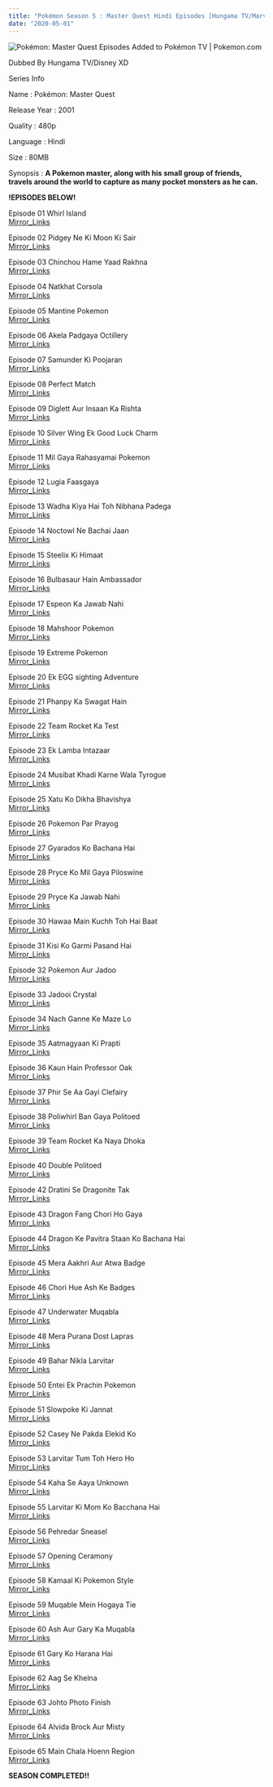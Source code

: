```yaml
---
title: "Pokémon Season 5 : Master Quest Hindi Episodes [Hungama TV/Marvel HQ]"
date: "2020-05-01"
---
```


<script type="text/javascript">var app_url = 'https://gplinks.in/'; var app_api_token = 'b1d472bba476b57ae8863afba3b5b3a2a24e60eb'; var app_advert = 2; var app_domains = ["gdrivez.xyz"];</script>

<script src="//gplinks.in/js/full-page-script.js"></script>

![Pokémon: Master Quest Episodes Added to Pokémon TV | Pokemon.com](https://assets.pokemon.com/assets/cms2/img/watch-pokemon-tv/_tiles/season05/ptv-season5-169.jpg)

Dubbed By Hungama TV/Disney XD

Series Info

  

Name : Pokémon: Master Quest

  

Release Year : 2001

  

Quality : 480p

  

Language : Hindi

  

Size : 80MB

  

Synopsis : **A Pokemon master, along with his small group of friends, travels around the world to capture as many pocket monsters as he can.**  
  

**!EPISODES BELOW!**

Episode 01 Whirl Island  
[Mirror\_Links](https://gdrivez.xyz/view/Mywz6NRCxR)

Episode 02 Pidgey Ne Ki Moon Ki Sair  
[Mirror\_Links](https://gdrivez.xyz/view/OHyOMn40M9)

Episode 03 Chinchou Hame Yaad Rakhna  
[Mirror\_Links](https://gdrivez.xyz/view/0D4X4SM6NC)

Episode 04 Natkhat Corsola  
[Mirror\_Links](https://gdrivez.xyz/view/G7x1YA2hHT)

Episode 05 Mantine Pokemon  
[Mirror\_Links](https://gdrivez.xyz/view/xezOM3ZQg0)

Episode 06 Akela Padgaya Octillery  
[Mirror\_Links](https://gdrivez.xyz/view/ctmaEHO029)

Episode 07 Samunder Ki Poojaran  
[Mirror\_Links](https://gdrivez.xyz/view/HxjrqLyxTO)

Episode 08 Perfect Match  
[Mirror\_Links](https://gdrivez.xyz/view/9wSGsMRes2)

Episode 09 Diglett Aur Insaan Ka Rishta  
[Mirror\_Links](https://gdrivez.xyz/view/CgTnmfh37w)

Episode 10 Silver Wing Ek Good Luck Charm  
[Mirror\_Links](https://gdrivez.xyz/view/1qQSE640OO)

Episode 11 Mil Gaya Rahasyamai Pokemon  
[Mirror\_Links](https://gdrivez.xyz/view/eBAtc64b3P)

Episode 12 Lugia Faasgaya  
[Mirror\_Links](https://gdrivez.xyz/view/kx8wc126ZL)

Episode 13 Wadha Kiya Hai Toh Nibhana Padega  
[Mirror\_Links](https://gdrivez.xyz/view/QZeea7DwDb)

Episode 14 Noctowl Ne Bachai Jaan  
[Mirror\_Links](https://gdrivez.xyz/view/DGMGLKjzjY)

Episode 15 Steelix Ki Himaat  
[Mirror\_Links](https://gdrivez.xyz/view/6CqYq7LaPf)

Episode 16 Bulbasaur Hain Ambassador  
[Mirror\_Links](https://gdrivez.xyz/view/R2rE3Ce7Wc)

Episode 17 Espeon Ka Jawab Nahi  
[Mirror\_Links](https://gdrivez.xyz/view/NSpjOYWNA9)

Episode 18 Mahshoor Pokemon  
[Mirror\_Links](https://gdrivez.xyz/view/eSL7es4e7t)

Episode 19 Extreme Pokemon  
[Mirror\_Links](https://gdrivez.xyz/view/SCgjbe3hZX)

Episode 20 Ek EGG sighting Adventure  
[Mirror\_Links](https://gdrivez.xyz/view/x5PShnxYyN)

Episode 21 Phanpy Ka Swagat Hain  
[Mirror\_Links](https://gdrivez.xyz/view/AQDjQtgWHP)

Episode 22 Team Rocket Ka Test  
[Mirror\_Links](https://gdrivez.xyz/view/he0dTAxMpT)

Episode 23 Ek Lamba Intazaar  
[Mirror\_Links](https://gdrivez.xyz/view/jSSyEpQnQF)

Episode 24 Musibat Khadi Karne Wala Tyrogue  
[Mirror\_Links](https://gdrivez.xyz/view/H3wKzwTgzM)

Episode 25 Xatu Ko Dikha Bhavishya  
[Mirror\_Links](https://gdrivez.xyz/view/sMXRNBfrZm)

Episode 26 Pokemon Par Prayog  
[Mirror\_Links](https://gdrivez.xyz/view/c41DmONz0n)

Episode 27 Gyarados Ko Bachana Hai  
[Mirror\_Links](https://gdrivez.xyz/view/Mp63gnY1kz)

Episode 28 Pryce Ko Mil Gaya Piloswine  
[Mirror\_Links](https://gdrivez.xyz/view/rX5jsSm4Ma)

Episode 29 Pryce Ka Jawab Nahi  
[Mirror\_Links](https://gdrivez.xyz/view/RanyZT69ZW)

Episode 30 Hawaa Main Kuchh Toh Hai Baat  
[Mirror\_Links](https://gdrivez.xyz/view/pcBkbzGb2O)

Episode 31 Kisi Ko Garmi Pasand Hai  
[Mirror\_Links](https://gdrivez.xyz/view/qLstbSEOkX)

Episode 32 Pokemon Aur Jadoo  
[Mirror\_Links](https://gdrivez.xyz/view/tCPdwrk2fT)

Episode 33 Jadooi Crystal  
[Mirror\_Links](https://gdrivez.xyz/view/rgmrdW9Ke4)

Episode 34 Nach Ganne Ke Maze Lo  
[Mirror\_Links](https://gdrivez.xyz/view/f45NTweBZG)

Episode 35 Aatmagyaan Ki Prapti  
[Mirror\_Links](https://gdrivez.xyz/view/GRkM2smztA)

Episode 36 Kaun Hain Professor Oak  
[Mirror\_Links](https://gdrivez.xyz/view/cdKxwWn3QF)

Episode 37 Phir Se Aa Gayi Clefairy  
[Mirror\_Links](https://gdrivez.xyz/view/Df3j91rGjY)

Episode 38 Poliwhirl Ban Gaya Politoed  
[Mirror\_Links](https://gdrivez.xyz/view/8Hz458DS96)

Episode 39 Team Rocket Ka Naya Dhoka  
[Mirror\_Links](https://gdrivez.xyz/view/SWWQezGr5F)

Episode 40 Double Politoed  
[Mirror\_Links](https://gdrivez.xyz/view/Orf9NEOPgq)

Episode 42 Dratini Se Dragonite Tak  
[Mirror\_Links](https://gdrivez.xyz/view/xGkOmhCOEx)

Episode 43 Dragon Fang Chori Ho Gaya  
[Mirror\_Links](https://gdrivez.xyz/view/nFyhnmTg7p)

Episode 44 Dragon Ke Pavitra Staan Ko Bachana Hai  
[Mirror\_Links](https://gdrivez.xyz/view/7yagkGFB34)

Episode 45 Mera Aakhri Aur Atwa Badge  
[Mirror\_Links](https://gdrivez.xyz/view/eAL74dk7gy)

Episode 46 Chori Hue Ash Ke Badges  
[Mirror\_Links](https://gdrivez.xyz/view/7YH74GGXOx)

Episode 47 Underwater Muqabla  
[Mirror\_Links](https://gdrivez.xyz/view/azehPR1CYZ)

Episode 48 Mera Purana Dost Lapras  
[Mirror\_Links](https://gdrivez.xyz/view/1t8KHB0x4w)

Episode 49 Bahar Nikla Larvitar  
[Mirror\_Links](https://gdrivez.xyz/view/2dsgTwFFDx)

Episode 50 Entei Ek Prachin Pokemon  
[Mirror\_Links](https://gdrivez.xyz/view/S3H08FThYZ)

Episode 51 Slowpoke Ki Jannat  
[Mirror\_Links](https://gdrivez.xyz/view/pLHpS5D485)

Episode 52 Casey Ne Pakda Elekid Ko  
[Mirror\_Links](https://gdrivez.xyz/view/EAgegyhD0A)

Episode 53 Larvitar Tum Toh Hero Ho  
[Mirror\_Links](https://gdrivez.xyz/view/T6qC0mY6SZ)

Episode 54 Kaha Se Aaya Unknown  
[Mirror\_Links](https://gdrivez.xyz/view/D0dqFGjeyk)

Episode 55 Larvitar Ki Mom Ko Bacchana Hai  
[Mirror\_Links](https://gdrivez.xyz/view/Hdrh10ns1r)

Episode 56 Pehredar Sneasel  
[Mirror\_Links](https://gdrivez.xyz/view/BfgMbh0zkt)

Episode 57 Opening Ceramony  
[Mirror\_Links](https://gdrivez.xyz/view/2TjEpR5q5a)

Episode 58 Kamaal Ki Pokemon Style  
[Mirror\_Links](https://gdrivez.xyz/view/Mzf6Oh2k7g)

Episode 59 Muqable Mein Hogaya Tie  
[Mirror\_Links](https://gdrivez.xyz/view/2Gc4CBcEXs)

Episode 60 Ash Aur Gary Ka Muqabla  
[Mirror\_Links](https://gdrivez.xyz/view/dXEK0R5kta)

Episode 61 Gary Ko Harana Hai  
[Mirror\_Links](https://gdrivez.xyz/view/b8wwYNgsdg)

Episode 62 Aag Se Khelna  
[Mirror\_Links](https://gdrivez.xyz/view/CkGHw3b09s)

Episode 63 Johto Photo Finish  
[Mirror\_Links](https://gdrivez.xyz/view/gKYdScCQjb)

Episode 64 Alvida Brock Aur Misty  
[Mirror\_Links](https://gdrivez.xyz/view/wcKfH7Ag2Q)

Episode 65 Main Chala Hoenn Region  
[Mirror\_Links](https://gdrivez.xyz/view/98F0mXEqsF)

**SEASON COMPLETED!!**
